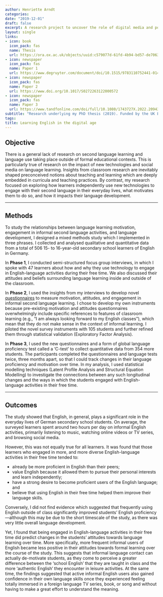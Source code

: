```yaml
---
author: Henriette Arndt
categories:
date: "2019-12-01"
draft: false
excerpt: A research project to uncover the role of digital media and popular culture in German teenagers' everyday use and learning of English.
layout: single
links:
- icon: book
  icon_pack: fas
  name: Thesis
  url: https://ora.ox.ac.uk/objects/uuid:c579077d-61fd-4b94-bd57-de7063389122
- icon: newspaper
  icon_pack: fas
  name: Paper 1
  url: https://www.degruyter.com/document/doi/10.1515/9783110752441-014/html
- icon: newspaper
  icon_pack: fas
  name: Paper 2
  url: https://www.doi.org/10.1017/S0272263122000572
- icon: newspaper
  icon_pack: fas
  name: Paper 3
  url: https://www.tandfonline.com/doi/full/10.1080/1743727X.2022.2094360
subtitle: "Research underlying my PhD thesis (2019). Funded by the UK Economic and Social Research Council and the Foundation of German Business (sdw)."
tags:
title: Learning English in the digital age
---
```


## Objective
There is a general lack of research on second language learning and language use taking place outside of formal educational contexts. This is particularly true of research on the impact of new technologies and social media on language learning. Insights from classroom research are inevitably shaped preconceived notions about teaching and learning which are deeply embedded in curricula and teaching practices. By contrast, my research focused on exploring how learners independently use new technologies to engage with their second language in their everyday lives, what motivates them to do so, and how it impacts their language development.

--- 

## Methods
To study the relationships between language learning motivation, engagement in informal second language activities, and language development, I designed a mixed methods study which I implemented in three phrases. I collected and analysed qualitative and quantitative data from a total of 506 15- to 16-year-old secondary school learners of English in Germany.

In **Phase 1**, I conducted semi-structured focus group interviews, in which I spoke with 47 learners about how and why they use technology to engage in English-language activities during their free time. We also discussed their attitudes and beliefs surrounding language learning inside and outside of the classroom.

In **Phase 2**, I used the insights from my interviews to develop novel [questionnaires](https://www.doi.org/10.1017/S0272263122000572) to measure motivation, attitudes, and engagement in informal second language learning. I chose to develop my own instruments because pre-existing motivation and attitudes questionnaires overwhelmingly include specific references to features of classroom learning (e.g., “I am always looking forward to my English classes”), which mean that they do not make sense in the context of informal learning. I piloted the novel survey instruments with 105 students and further refined them through statistical validation (Exploratory Factor Analysis).

In **Phase 3**, I used the new questionnaires and a form of global language proficiency test called a ‘C-test’ to collect quantitative data from 354 more students. The participants completed the questionnaires and language tests twice, three months apart, so that I could track changes in their language proficiency and motivation over time. In my analysis, I used statistical modelling techniques (Latent Profile Analysis and Structural Equation Modelling) to investigate the connections between any such longitudinal changes and the ways in which the students engaged with English-language activities in their free time.

---

## Outcomes

The study showed that English, in general, plays a significant role in the everyday lives of German secondary school students. On average, the surveyed learners spent around two hours per day on informal English activities, primarily listening to music, watching online videos or TV series, and browsing social media.

However, this was not equally true for all learners. It was found that those learners who engaged in more, and more diverse English-language activities in their free time tended to:
- already be more proficient in English than their peers;  
- value English because it allowed them to pursue their personal interests and learn independently;  
- have a strong desire to become proficient users of the English language; and  
- believe that using English in their free time helped them improve their language skills.  

Conversely, I did not find evidence which suggested that frequently using English outside of class significantly improved students’ English proficiency—although this may be due to the short timescale of the study, as there was very little overall language development.

Yet, I found that being engaged in English-language activities in their free time did predict changes in the students’ attitudes towards language learning over time. More specifically, more frequent informal users of English became less positive in their attitudes towards formal learning over the course of the study. This suggests that informal language contact can actually de-motivate students, as they come to perceive a greater difference between the ‘school English’ that they are taught in class and the more ‘authentic English’ they encounter in leisure activities. At the same time, the findings suggested that active informal English users also gained confidence in their own language skills once they experienced feeling totally immersed in a foreign language TV series, book, or song and without having to make a great effort to understand the meaning.